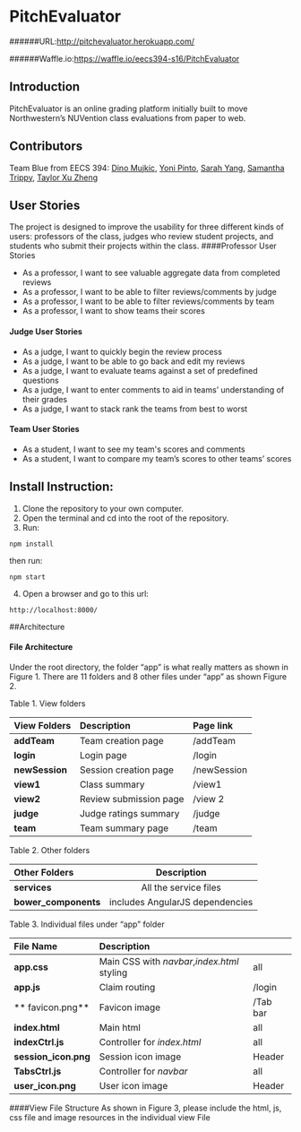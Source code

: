 # PitchEvaluator

######URL:http://pitchevaluator.herokuapp.com/

######Waffle.io:https://waffle.io/eecs394-s16/PitchEvaluator

## Introduction
PitchEvaluator is an online grading platform initially built to move Northwestern’s NUVention class evaluations from paper to web.
## Contributors
Team Blue from EECS 394:
[Dino Mujkic](github.com/dinomujki), [Yoni Pinto](github.com/ybpinto), [Sarah Yang](github.com/BaiyuY), [Samantha Trippy](github.com/samtrippy), [Taylor Xu Zheng](github.com/tz0531)
## User Stories
The project is designed to improve the usability for three different kinds of users: professors of the class, judges who review student projects, and students who submit their projects within the class.
####Professor User Stories
* As a professor, I want to see valuable aggregate data from completed reviews
* As a professor, I want to be able to filter reviews/comments by judge
* As a professor, I want to be able to filter reviews/comments by team
* As a professor, I want to show teams their scores

#### Judge User Stories
* As a judge, I want to quickly begin the review process
* As a judge, I want to be able to go back and edit my reviews
* As a judge, I want to evaluate teams against a set of predefined questions
* As a judge, I want to enter comments to aid in teams’ understanding of their grades
* As a judge, I want to stack rank the teams from best to worst


#### Team User Stories
* As a student, I want to see my team's scores and comments
* As a student, I want to compare my team’s scores to other teams’ scores

Install Instruction:
--------------------

1. Clone the repository to your own computer.
2. Open the terminal and cd into the root of the repository.
3. Run:
  ```
  npm install
  ```
   then run:
  ```
  npm start
  ```
4. Open a browser and go to this url:
```
http://localhost:8000/
```
##Architecture
#### File Architecture
Under the root directory, the folder “app”  is what really matters as shown in Figure 1.
There are 11 folders and 8 other files under  “app”  as shown Figure 2.

Table 1. View  folders

| View Folders   | Description            | Page link   |
|:-------------- |:-----------------------|:------------|
|**addTeam**     | Team creation page     | /addTeam    |
|**login**       | Login page             | /login      |
|**newSession**  | Session creation page  | /newSession |
|**view1**       | Class summary          | /view1      | 
|**view2**       | Review submission page | /view 2     |
|**judge**       | Judge ratings summary  | /judge      |
|**team**        | Team summary page      | /team       |
 
 Table 2. Other folders

| Other Folders          | Description    |
|:-----------------------|:--------------:|
| **services**           | All the service files | 
| **bower_components**   | includes AngularJS dependencies | 

	       

 Table 3. Individual files under “app” folder

| File Name      | Description                                 |     |
| :--------------|:--------------------------------------------|-----|
|**app.css**     | Main CSS with *navbar*,*index.html* styling | all |
|**app.js**        | Claim routing | /login |
|** favicon.png**  |Favicon image | /Tab bar |
|**index.html**    |Main html|  all |
| **indexCtrl.js** |Controller for *index.html*|all |
| **session_icon.png** |Session icon image |Header |
| **TabsCtrl.js** |Controller for *navbar*|all |
| **user_icon.png** |User  icon image |Header |

####View File Structure
As shown in Figure 3, please include the html, js, css file and image resources in the individual view File

  